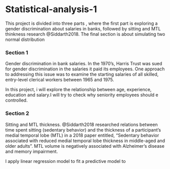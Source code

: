# Statistical-analysis-1

This project is divided into three parts , where the first part is exploring a gender discrimination about 
salaries in banks, followed by sitting and MTL thinkness research @Siddarth2018. The final section is about
simulating two normal distribution 
 
### Section 1 
Gender discrimination in bank salaries. In the 1970’s, Harris Trust was sued for gender discrimination
in the salaries it paid its employees. One approach to addressing this issue was to examine the starting
salaries of all skilled, entry-level clerical workers between 1965 and 1975. 

In this project, i will explore the relationship between age, experience, education and salary.I will try to 
check why seniority employees should e controlled.

### Section 2
Sitting and MTL thickness. @Siddarth2018 researched relations between time spent sitting (sedentary
behavior) and the thickness of a participant’s medial temporal lobe (MTL) in a 2018 paper entitled, “Sedentary
behavior associated with reduced medial temporal lobe thickness in middle-aged and older adults”. MTL
volume is negatively associated with Alzheimer’s disease and memory impairment.

I apply linear regression model to fit a predictive model to 
